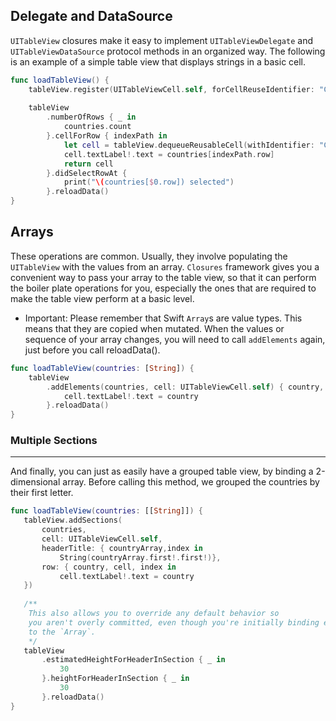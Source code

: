## Delegate and DataSource
 
 `UITableView` closures make it easy to implement `UITableViewDelegate` and
 `UITableViewDataSource` protocol methods in an organized way. The following
 is an example of a simple table view that displays strings in a basic cell.

```swift
func loadTableView() {
    tableView.register(UITableViewCell.self, forCellReuseIdentifier: "Cell")
    
    tableView
        .numberOfRows { _ in
            countries.count
        }.cellForRow { indexPath in
            let cell = tableView.dequeueReusableCell(withIdentifier: "Cell", for: indexPath)
            cell.textLabel!.text = countries[indexPath.row]
            return cell
        }.didSelectRowAt {
            print("\(countries[$0.row]) selected")
        }.reloadData()
}
```

## Arrays
 These operations are common. Usually, they involve populating the `UITableView`
 with the values from an array. `Closures` framework gives you a convenient
 way to pass your array to the table view, so that it can perform the boiler
 plate operations for you, especially the ones that are required to make the table
 view perform at a basic level.
 
 * Important:
 Please remember that Swift `Array`s are value types. This means that they
 are copied when mutated. When the values or sequence of your array changes, you will
 need to call `addElements` again, just before you call reloadData().
 
```swift
func loadTableView(countries: [String]) {
    tableView
        .addElements(countries, cell: UITableViewCell.self) { country, cell, index in
            cell.textLabel!.text = country
        }.reloadData()
}
```

### Multiple Sections
* * * *
 And finally, you can just as easily have a grouped table view, by binding a
 2-dimensional array. Before calling this method, we grouped the countries by their
 first letter.
 
 ```swift
func loadTableView(countries: [[String]]) {
    tableView.addSections(
        countries,
        cell: UITableViewCell.self,
        headerTitle: { countryArray,index in
            String(countryArray.first!.first!)},
        row: { country, cell, index in
            cell.textLabel!.text = country
    })
    
    /**
     This also allows you to override any default behavior so
     you aren't overly committed, even though you're initially binding everything
     to the `Array`.
     */
    tableView
        .estimatedHeightForHeaderInSection { _ in
            30
        }.heightForHeaderInSection { _ in
            30
        }.reloadData()
}
```
